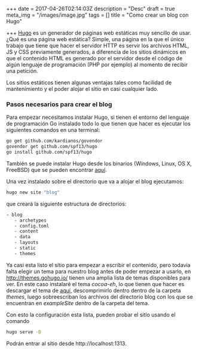 +++
date = 2017-04-26T02:14:03Z
description = "Desc"
draft = true
meta_img = "/images/image.jpg"
tags = []
title = "Como crear un blog con Hugo"

+++
[Hugo](http://gohugo.io) es un generador de páginas web estáticas muy sencillo de usar. ¿Qué es una página web estática? Simple, una página en la que el único trabajo que tiene que hacer el servidor HTTP es servir los archivos HTML, JS y CSS previamente generados, a diferencia de los sitios dinámicos en que el contenido HTML es generado por el servidor desde el código de algún lenguaje de programación (PHP por ejemplo) al momento de recibir una petición.

Los sitios estáticos tienen algunas ventajas tales como facilidad de mantenimiento y el poder alojar el sitio en casi cualquier lado.

### Pasos necesarios para crear el blog
Para empezar necesitamos instalar Hugo, si tienen el entorno del lenguaje de programación Go instalado todo lo que tienen que hacer es ejecutar los siguientes comandos en una terminal:
```bash
go get github.com/kardianos/govendor
govendor get github.com/spf13/hugo
go install github.com/spf13/hugo
```

También se puede instalar Hugo desde los binarios (Windows, Linux, OS X, FreeBSD) que se pueden encontrar [aquí](https://github.com/spf13/hugo/releases).

Una vez instalado sobre el directorio que va a alojar el blog ejecutamos:
```bash
hugo new site "blog"
```

que creará la siguiente estructura de directorios:
```bash
- blog
   - archetypes
   - config.toml
   - content
   - data
   - layouts
   - static
   - themes
```

Ya casi esta listo el sitio para empezar a escribir el contenido, pero todavía falta elegir un tema para nuestro blog antes de poder empezar a usarlo, en http://themes.gohugo.io/ tienen una amplia lista de temas disponibles para ver. En este caso instalaré el tema _cocoa-eh_, lo que tienen que hacer es descargar el tema de [aquí](https://github.com/fuegowolf/cocoa-eh-hugo-theme/releases), descomprimirlo dentro dentro de la carpeta _themes_, luego sobreescriban los archivos del directorio blog con los que se encuentran en _exampleSite_ dentro de la carpeta del tema.

Con esto la configuración esta lista, pueden probar el sitio usando el comando 
```bash
hugo serve -D 
```

Podrán entrar al sitio desde http://localhost:1313.
